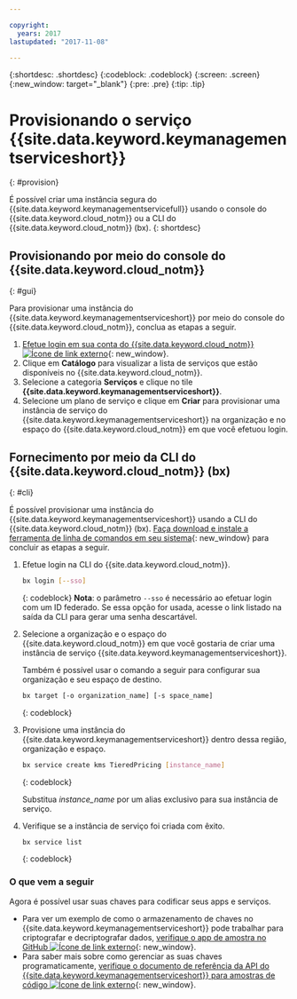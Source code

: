 ```yaml
---

copyright:
  years: 2017
lastupdated: "2017-11-08"

---
```


{:shortdesc: .shortdesc}
{:codeblock: .codeblock}
{:screen: .screen}
{:new_window: target="_blank"}
{:pre: .pre}
{:tip: .tip}

# Provisionando o serviço {{site.data.keyword.keymanagementserviceshort}}
{: #provision}

É possível criar uma instância segura do {{site.data.keyword.keymanagementservicefull}} usando o console do {{site.data.keyword.cloud_notm}} ou a CLI do {{site.data.keyword.cloud_notm}} (bx).
{: shortdesc}

## Provisionando por meio do console do {{site.data.keyword.cloud_notm}}
{: #gui}

Para provisionar uma instância do {{site.data.keyword.keymanagementserviceshort}} por meio do console do {{site.data.keyword.cloud_notm}}, conclua as etapas a seguir.

1. [Efetue login em sua conta do {{site.data.keyword.cloud_notm}} ![Ícone de link externo](../../icons/launch-glyph.svg "Ícone de link externo")](https://console.bluemix.net/){: new_window}.
2. Clique em **Catálogo** para visualizar a lista de serviços que estão disponíveis no {{site.data.keyword.cloud_notm}}.
3. Selecione a categoria **Serviços** e clique no tile **{{site.data.keyword.keymanagementserviceshort}}**.
5. Selecione um plano de serviço e clique em **Criar** para provisionar uma instância de serviço do {{site.data.keyword.keymanagementserviceshort}} na organização e no espaço do {{site.data.keyword.cloud_notm}} em que você efetuou login.

## Fornecimento por meio da CLI do {{site.data.keyword.cloud_notm}} (bx)
{: #cli}

É possível provisionar uma instância do {{site.data.keyword.keymanagementserviceshort}} usando a CLI do {{site.data.keyword.cloud_notm}} (bx). [Faça download e instale a ferramenta de linha de comandos em seu sistema](https://clis.ng.bluemix.net/ui/home.html){: new_window} para concluir as etapas a seguir.

1. Efetue login na CLI do {{site.data.keyword.cloud_notm}}.

    ```sh
    bx login [--sso]
    ```
    {: codeblock}
    **Nota**: o parâmetro `--sso` é necessário ao efetuar login com um ID federado. Se essa opção for usada, acesse o link listado na saída da CLI para gerar uma senha descartável.

2. Selecione a organização e o espaço do {{site.data.keyword.cloud_notm}} em que você gostaria de criar uma instância de serviço {{site.data.keyword.keymanagementserviceshort}}.

    Também é possível usar o comando a seguir para configurar sua organização e seu espaço de destino.

    ```sh
    bx target [-o organization_name] [-s space_name]
    ```
    {: codeblock}

3. Provisione uma instância do {{site.data.keyword.keymanagementserviceshort}} dentro dessa região, organização e espaço.

    ```sh
    bx service create kms TieredPricing [instance_name]
    ```
    {: codeblock}

    Substitua _instance_name_ por um alias exclusivo para sua instância de serviço.

4. Verifique se a instância de serviço foi criada com êxito.

    ```sh
    bx service list
    ```
    {: codeblock}


### O que vem a seguir

Agora é possível usar suas chaves para codificar seus apps e serviços.

- Para ver um exemplo de como o armazenamento de chaves no {{site.data.keyword.keymanagementserviceshort}} pode trabalhar para criptografar e decriptografar dados, [verifique o app de amostra no GitHub ![Ícone de link externo](../../icons/launch-glyph.svg "Ícone de link externo")](https://github.com/IBM-Bluemix/key-protect-helloworld-python){: new_window}.
- Para saber mais sobre como gerenciar as suas chaves programaticamente, [verifique o documento de referência da API do {{site.data.keyword.keymanagementserviceshort}} para amostras de código ![Ícone de link externo](../../icons/launch-glyph.svg "Ícone de link externo")](https://console.ng.bluemix.net/apidocs/639){: new_window}.
